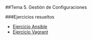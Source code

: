 ##Tema 5. Gestión de Configuraciones

###Ejercicios resueltos 

* [Ejercicio Ansible](EjercicioAnsible.md)
* [Ejercicio Vagrant](EjercicioVagrant.md)

